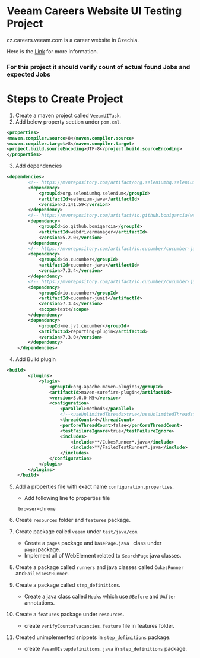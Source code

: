 # Veeam Careers Website UI Testing Project
cz.careers.veeam.com is a career website in Czechia.

Here is the [Link](https://cz.careers.veeam.com/company) for more information.

### For this project it should verify count of actual found Jobs and expected Jobs



# Steps to Create Project
1. Create a maven project called `VeeamUITask`.
2. Add below property section under `pom.xml`.
```xml
<properties>
<maven.compiler.source>8</maven.compiler.source>
<maven.compiler.target>8</maven.compiler.target>
<project.build.sourceEncoding>UTF-8</project.build.sourceEncoding>
</properties>
```
3. Add dependencies
```xml
<dependencies>
        <!-- https://mvnrepository.com/artifact/org.seleniumhq.selenium/selenium-java -->
        <dependency>
            <groupId>org.seleniumhq.selenium</groupId>
            <artifactId>selenium-java</artifactId>
            <version>3.141.59</version>
        </dependency>
        <!-- https://mvnrepository.com/artifact/io.github.bonigarcia/webdrivermanager -->
        <dependency>
            <groupId>io.github.bonigarcia</groupId>
            <artifactId>webdrivermanager</artifactId>
            <version>5.2.0</version>
        </dependency>
        <!-- https://mvnrepository.com/artifact/io.cucumber/cucumber-java -->
        <dependency>
            <groupId>io.cucumber</groupId>
            <artifactId>cucumber-java</artifactId>
            <version>7.3.4</version>
        </dependency>
        <!-- https://mvnrepository.com/artifact/io.cucumber/cucumber-junit -->
        <dependency>
            <groupId>io.cucumber</groupId>
            <artifactId>cucumber-junit</artifactId>
            <version>7.3.4</version>
            <scope>test</scope>
        </dependency>
        <dependency>
            <groupId>me.jvt.cucumber</groupId>
            <artifactId>reporting-plugin</artifactId>
            <version>7.3.0</version>
        </dependency>
    </dependencies>
```

4. Add Build plugin
```xml
<build>
        <plugins>
            <plugin>
                <groupId>org.apache.maven.plugins</groupId>
                <artifactId>maven-surefire-plugin</artifactId>
                <version>3.0.0-M5</version>
                <configuration>
                    <parallel>methods</parallel>
                    <!--<useUnlimitedThreads>true</useUnlimitedThreads>-->
                    <threadCount>4</threadCount>
                    <perCoreThreadCount>false</perCoreThreadCount>
                    <testFailureIgnore>true</testFailureIgnore>
                    <includes>
                        <include>**/CukesRunner*.java</include>
                        <include>**/FailedTestRunner*.java</include>
                    </includes>
                </configuration>
            </plugin>
        </plugins>
    </build>
```
5. Add a properties file with exact name `configuration.properties`.
    * Add following line to properties file
   ```properties
    browser=chrome
    ```
6. Create `resources` folder and `features` package.
7. Create package called `veeam` under `test/java/com`.
    * Create a `pages` package and `basePage.java ` class under `pages`package.
    * Implement all of WebElement related to `SearchPage` java classes.


8. Create a package called `runners` and java classes called `CukesRunner` and`FailedTestRunner`.
9. Create a package called `step_definitions`.
    * Create a java class called `Hooks` which use `@Before` and `@After` annotations.
10. Create a `features` package under `resources`.
    * create `verifyCountofvacancies.feature` file in features folder.
11. Created unimplemented snippets in `step_definitions` package.
    * create `VeeamUIstepdefinitions.java`  in `step_definitions` package.